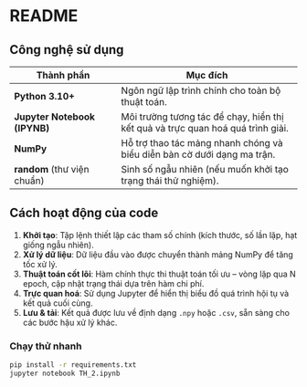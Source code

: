 # README

## Công nghệ sử dụng

| Thành phần | Mục đích |
|------------|---------|
| **Python 3.10+** | Ngôn ngữ lập trình chính cho toàn bộ thuật toán. |
| **Jupyter Notebook (IPYNB)** | Môi trường tương tác để chạy, hiển thị kết quả và trực quan hoá quá trình giải. |
| **NumPy** | Hỗ trợ thao tác mảng nhanh chóng và biểu diễn bàn cờ dưới dạng ma trận. |
| **random** (thư viện chuẩn) | Sinh số ngẫu nhiên (nếu muốn khởi tạo trạng thái thử nghiệm). |

## Cách hoạt động của code

1. **Khởi tạo**: Tập lệnh thiết lập các tham số chính (kích thước, số lần lặp, hạt giống ngẫu nhiên).  
2. **Xử lý dữ liệu**: Dữ liệu đầu vào được chuyển thành mảng NumPy để tăng tốc xử lý.  
3. **Thuật toán cốt lõi**: Hàm chính thực thi thuật toán tối ưu – vòng lặp qua N epoch, cập nhật trạng thái dựa trên hàm chi phí.  
4. **Trực quan hoá**: Sử dụng Jupyter để hiển thị biểu đồ quá trình hội tụ và kết quả cuối cùng.  
5. **Lưu & tải**: Kết quả được lưu về định dạng `.npy` hoặc `.csv`, sẵn sàng cho các bước hậu xử lý khác.

### Chạy thử nhanh

```bash
pip install -r requirements.txt
jupyter notebook TH_2.ipynb
```